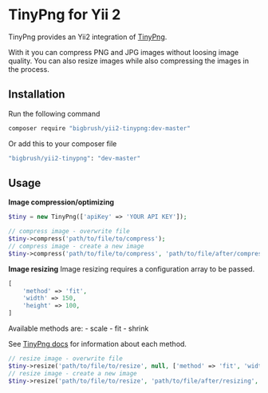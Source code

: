 TinyPng for Yii 2
===================================

TinyPng provides an Yii2 integration of [TinyPng](https://tinypng.com).

With it you can compress PNG and JPG images without loosing image quality. You can also
resize images while also compressing the images in the process.


Installation <span id="tiny-installation"></span>
-----------------------------------
Run the following command
~~~bash
composer require "bigbrush/yii2-tinypng:dev-master"
~~~

Or add this to your composer file
~~~bash
"bigbrush/yii2-tinypng": "dev-master"
~~~

Usage <span id="tiny-usage"></span>
-----------------------------------
**Image compression/optimizing**
~~~php
$tiny = new TinyPng(['apiKey' => 'YOUR API KEY']);

// compress image - overwrite file
$tiny->compress('path/to/file/to/compress');
// compress image - create a new image
$tiny->compress('path/to/file/to/compress', 'path/to/file/after/compression');
~~~

**Image resizing**
Image resizing requires a configuration array to be passed.
~~~php
[
    'method' => 'fit',
    'width' => 150,
    'height' => 100,
]
~~~

Available methods are:
    - scale
    - fit
    - shrink

See [TinyPng docs](https://tinypng.com/developers/reference/php) for information about each method.

~~~php
// resize image - overwrite file
$tiny->resize('path/to/file/to/resize', null, ['method' => 'fit', 'width' => 150, 'height' => 100]);
// resize image - create a new image
$tiny->resize('path/to/file/to/resize', 'path/to/file/after/resizing', ['method' => 'fit', 'width' => 150, 'height' => 100]);
~~~

